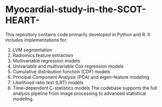 # Myocardial-study-in-the-SCOT-HEART-

This repository contains code primarily developed in Python and R. It includes implementations for:
1.	LVM segmentation
2.	Radiomics feature extraction
3.	Multivariable regression models
4.	Univariable and multivariable Cox regression models
5.	Cumulative distribution function (CDF) models
6.	Principal Component Analysis (PCA) and eigen-feature modeling
7.	Likelihood ratio test (LRT) models
8.	Time-dependent C-statistics models
The codebase supports the full analysis pipeline from image processing to advanced statistical modeling.

